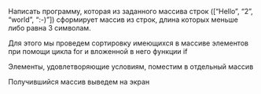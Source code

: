 Написать программу, которая из заданного массива строк ([“Hello”, “2”, “world”, “:-)”]) сформирует массив из строк, длина которых меньше либо равна 3 символам.

Для этого мы проведем сортировку имеющихся в массиве элементов при помощи цикла for и вложенной в него функции if

Элементы, удовлетворяющие условиям, поместим в отдельный массив

Получившийся массив выведем на экран

